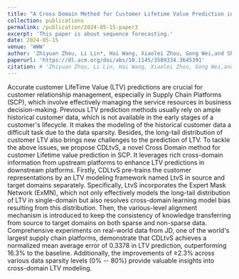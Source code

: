 ```yaml
---
title: "A Cross Domain Method for Customer Lifetime Value Prediction in Supply Chain Platform"
collection: publications
permalink: /publication/2024-05-15-paper3
excerpt: 'This paper is about sequence forecasting.'
date: 2024-05-15
venue: 'WWW'
author: 'Zhiyuan Zhou, Li Lin*, Hai Wang, Xiaolei Zhou, Gong Wei,and Shuai Wang.'
paperurl: 'https://dl.acm.org/doi/abs/10.1145/3589334.3645391'
citation: # 'Zhiyuan Zhou, Li Lin, Hai Wang, Xiaolei Zhou, Gong Wei,and Shuai Wang. 2024.ACross-DomainMethodforCustomerLifetimeValuePredictionin Supply Chain Platform. In Proceedings of the ACM Web Conference 2024 (WWW ’24), May 13–17, 2024, Singapore, Singapore. ACM, New York, NY, USA, 10 pages. https://doi.org/10.1145/3589334.3645391'
---
```


Accurate customer LifeTime Value (LTV) predictions are crucial for customer relationship management, especially in Supply Chain Platforms (SCP), which involve effectively managing the service resources in business decision-making. Previous LTV prediction methods usually rely on ample historical customer data, which is not available in the early stages of a customer's lifecycle. It makes the modeling of the historical customer data a difficult task due to the data sparsity. Besides, the long-tail distribution of customer LTV also brings new challenges to the prediction of LTV. To tackle the above issues, we propose CDLtvS, a novel Cross Domain method for customer Lifetime value prediction in SCP. It leverages rich cross-domain information from upstream platforms to enhance LTV predictions in downstream platforms. Firstly, CDLtvS pre-trains the customer representations by an LTV modeling framework named LtvS in source and target domains separately. Specifically, LtvS incorporates the Expert Mask Network (ExMN), which not only effectively models the long-tail distribution of LTV in single-domain but also resolves cross-domain learning model bias resulting from this distribution. Then, the various-level alignment mechanism is introduced to keep the consistency of knowledge transferring from source to target domains on both sparse and non-sparse data. Comprehensive experiments on real-world data from JD, one of the world's largest supply chain platforms, demonstrate that CDLtvS achieves a normalized mean average error of 0.3378 in LTV prediction, outperforming 16.3% to the baseline. Additionally, the improvements of ≥2.3% across various data sparsity levels (0% -- 80%) provide valuable insights into cross-domain LTV modeling.
